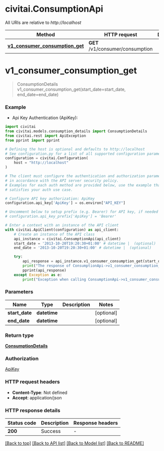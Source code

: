 # civitai.ConsumptionApi

All URIs are relative to *http://localhost*

Method | HTTP request | Description
------------- | ------------- | -------------
[**v1_consumer_consumption_get**](ConsumptionApi.md#v1_consumer_consumption_get) | **GET** /v1/consumer/consumption | 


# **v1_consumer_consumption_get**
> ConsumptionDetails v1_consumer_consumption_get(start_date=start_date, end_date=end_date)



### Example

* Api Key Authentication (ApiKey):

```python
import civitai
from civitai.models.consumption_details import ConsumptionDetails
from civitai.rest import ApiException
from pprint import pprint

# Defining the host is optional and defaults to http://localhost
# See configuration.py for a list of all supported configuration parameters.
configuration = civitai.Configuration(
    host = "http://localhost"
)

# The client must configure the authentication and authorization parameters
# in accordance with the API server security policy.
# Examples for each auth method are provided below, use the example that
# satisfies your auth use case.

# Configure API key authorization: ApiKey
configuration.api_key['ApiKey'] = os.environ["API_KEY"]

# Uncomment below to setup prefix (e.g. Bearer) for API key, if needed
# configuration.api_key_prefix['ApiKey'] = 'Bearer'

# Enter a context with an instance of the API client
with civitai.ApiClient(configuration) as api_client:
    # Create an instance of the API class
    api_instance = civitai.ConsumptionApi(api_client)
    start_date = '2013-10-20T19:20:30+01:00' # datetime |  (optional)
    end_date = '2013-10-20T19:20:30+01:00' # datetime |  (optional)

    try:
        api_response = api_instance.v1_consumer_consumption_get(start_date=start_date, end_date=end_date)
        print("The response of ConsumptionApi->v1_consumer_consumption_get:\n")
        pprint(api_response)
    except Exception as e:
        print("Exception when calling ConsumptionApi->v1_consumer_consumption_get: %s\n" % e)
```



### Parameters


Name | Type | Description  | Notes
------------- | ------------- | ------------- | -------------
 **start_date** | **datetime**|  | [optional] 
 **end_date** | **datetime**|  | [optional] 

### Return type

[**ConsumptionDetails**](ConsumptionDetails.md)

### Authorization

[ApiKey](../README.md#ApiKey)

### HTTP request headers

 - **Content-Type**: Not defined
 - **Accept**: application/json

### HTTP response details

| Status code | Description | Response headers |
|-------------|-------------|------------------|
**200** | Success |  -  |

[[Back to top]](#) [[Back to API list]](../README.md#documentation-for-api-endpoints) [[Back to Model list]](../README.md#documentation-for-models) [[Back to README]](../README.md)

